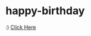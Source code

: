 # happy-birthday
:)
<a href="https://atalarmdhn.github.io/hppybirthday/" target="blank">Click Here</a>
